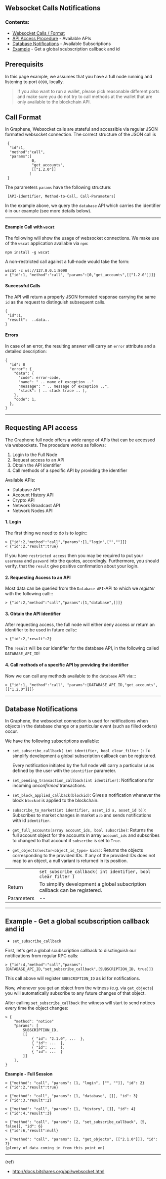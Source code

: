 ## Websocket Calls Notifications

### Contents:
* [Websocket Calls / Format](#call-format)
* [API Access Procedure](#requesting-api-access) - Available APIs
* [Database Notifications](#database-notifications) - Available Subscriptions
* [Example](/developers/apis/websocket_calls_notifications.md#example---get-a-global-scubscription-callback-and-id) - Get a global scubscription callback and id

## Prerequisits

In this page example, we assumes that you have a full node running and listening to port
``8090``, locally.

>If you also want to run a wallet, please pick reasonable different
          ports and make sure you do not try to call methods at the wallet that
          are only available to the blockchain API.

## Call Format

In Graphene, Websocket calls are stateful and accessible via regular JSON formated
websocket connection. The correct structure of the JSON call is

     {
      "id":1,
      "method":"call",
      "params":[
                0,
                "get_accounts",
                [["1.2.0"]]
               ]
     }

The parameters ``params`` have the following structure:

     [API-identifier, Method-to-Call, Call-Parameters]

In the example above, we query the ``database`` API which carries the
identifier ``0`` in our example (see more details below).

***

#### Example Call with `wscat`

The following will show the usage of websocket connections. We make use of the
``wscat`` application available via ``npm``:

    npm install -g wscat

A non-restricted call against a full-node would take the form:

    wscat -c ws://127.0.0.1:8090
    > {"id":1, "method":"call", "params":[0,"get_accounts",[["1.2.0"]]]}

#### Successful Calls

The API will return a properly JSON formated response carrying the same ``id``
as the request to distinguish subsequent calls.

    {
     "id":1,
     "result":  ..data..
    }

#### Errors

In case of an error, the resulting answer will carry an ``error`` attribute and
a detailed description:

    {
      "id": 0
      "error": {
        "data": {
          "code": error-code,
          "name": " .. name of exception .."
          "message": " .. message of exception ..",
          "stack": [ .. stack trace .. ],
        },
        "code": 1,
      },
    }

***

## Requesting API access
 
The Graphene full node offers a wide range of APIs that can be accessed via
websockets. The procedure works as follows:

1. Login to the Full Node
2. Request access to an API
3. Obtain the API identifier
4. Call methods of a specific API by providing the identifier

Available APIs: 
* Database API
* Account History API
* Crypto API
* Network Broadcast API
* Network Nodes API


#### 1. Login

The first thing we need to do is to *login*::

    > {"id":2,"method":"call","params":[1,"login",["",""]]}
    < {"id":2,"result":true}

If you have ``restricted access`` then you may be required to put
your ``username`` and ``pasword`` into the quotes, accordingly. Furthermore, you
should verify, that the ``result`` give positive confirmation about your login.

#### 2. Requesting Access to an API

Most data can be queried from the ``Database API``-API to which we *register*
with the following call:::

    > {"id":2,"method":"call","params":[1,"database",[]]}

#### 3. Obtain the API identifier

After requesting access, the full node will either deny access or return an
identifier to be used in future calls::

    < {"id":2,"result":2}

The ``result`` will be our identifier for the database API, in the following
called ``DATABASE_API_ID``!

#### 4. Call methods of a specific API by providing the identifier

Now we can call any methods available to the ``database`` API via:::

    > {"id":1, "method":"call", "params":[DATABASE_API_ID,"get_accounts",[["1.2.0"]]]}

***

## Database Notifications

In Graphene, the websocket connection is used for notifications when objects
in the database change or a particular event (such as filled orders) occur.

We have the following subscriptions available:

* ``set_subscribe_callback( int identifier, bool clear_filter )``:
     To simplify development a global subscription callback can be registered.

     Every notification initiated by the full node will carry a particular
     ``id`` as defined by the user with the ``identifier`` parameter.
* ``set_pending_transaction_callback(int identifier)``:
     Notifications for incoming *unconfirmed* transactions.
* ``set_block_applied_callback(blockid)``:
     Gives a notification whenever the block ``blockid`` is applied to the
     blockchain.
* ``subscribe_to_market(int identifier, asset_id a, asset_id b))``:
    Subscribes to market changes in market ``a:b`` and sends notifications with
    id ``identifier``.
* ``get_full_accounts(array account_ids, bool subscribe)``:
    Returns the full account object for the accounts in array ``account_ids``
    and subscribes to changed to that account if ``subscribe`` is set to
    ``True``.
* ``get_objects(vector<object_id_type> &ids)``:
    Returns the objects corresponding to the provided IDs. If any of the provided IDs does not map to an object, a null variant is returned in its position.


| | |
|---|---|
|  | `set_subscribe_callback( int identifier, bool clear_filter )`|
| Return | To simplify development a global subscription callback can be registered. |
| Parameters | -- |


***

## Example - Get a global scubscription callback and id

- `set_subscribe_callback`

First, let's get a global scubscription callback to disctinguish our notifications from regular RPC calls:

    > {"id":4,"method":"call","params":[DATABASE_API_ID,"set_subscribe_callback",[SUBSCRIPTION_ID, true]]}

This call above will register ``SUBSCRIPTION_ID`` as id for notifications.

Now, whenever you get an object from the witness (e.g. via ``get_objects``) you will automatically subscribe to any future changes of that object.

After calling ``set_subscribe_callback`` the witness will start to send notices every time the object changes:

    > {
        "method": "notice"
        "params": [
            SUBSCRIPTION_ID, 
            [[
                { "id": "2.1.0", ...  },
                { "id": ...  },
                { "id": ...  },
                { "id": ...  }
            ]]
        ], 
    }

**Example - Full Session**

    > {"method": "call", "params": [1, "login", ["", ""]], "id": 2}
    < {"id":2,"result":true}
    
    > {"method": "call", "params": [1, "database", []], "id": 3}
    < {"id":3,"result":2}
    
    > {"method": "call", "params": [1, "history", []], "id": 4}
    < {"id":4,"result":3}
    
    > {"method": "call", "params": [2, "set_subscribe_callback", [5, false]], "id": 6}
    < {"id":6,"result":null}
    
    > {"method": "call", "params": [2, "get_objects", [["2.1.0"]]], "id": 7}
    (plenty of data coming in from this point on)

***

(ref)

- http://docs.bitshares.org/api/websocket.html


